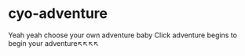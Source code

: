 # cyo-adventure
Yeah yeah choose your own adventure baby
Click adventure begins to begin your adventure↖↖↖↖
